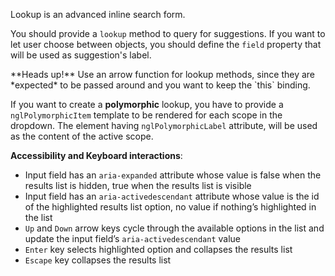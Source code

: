 Lookup is an advanced inline search form.

You should provide a `lookup` method to query for suggestions. If you want to let user choose between objects, you should define the `field` property that will be used as suggestion's label.

<div class="slds-box slds-box_small slds-m-bottom_small">
**Heads up!**  Use an arrow function for lookup methods, since they are *expected* to be passed around and you want to keep the `this` binding.
</div>

If you want to create a **polymorphic** lookup, you have to provide a `nglPolymorphicItem` template to be rendered for each scope in the dropdown. The element having `nglPolymorphicLabel` attribute, will be used as the content of the active scope.

**Accessibility and Keyboard interactions**:

  * Input field has an `aria-expanded` attribute whose value is false when the results list is hidden, true when the results list is visible
  * Input field has an `aria-activedescendant` attribute whose value is the id of the highlighted results list option, no value if nothing’s highlighted in the list
  * `Up` and `Down` arrow keys cycle through the available options in the list and update the input field’s `aria-activedescendant` value
  * `Enter` key selects highlighted option and collapses the results list
  * `Escape` key collapses the results list
